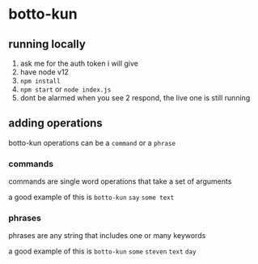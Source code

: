 # botto-kun

## running locally
1. ask me for the auth token i will give
2. have node v12
3. `npm install`
4. `npm start` or `node index.js`
5. dont be alarmed when you see 2 respond, the live one is still running


## adding operations
botto-kun operations can be a `command` or a `phrase`

### commands
commands are single word operations that take a set of arguments

a good example of this is `botto-kun` `say` `some text`


### phrases
phrases are any string that includes one or many keywords

a good example of this is `botto-kun` `some` `steven` `text` `day`